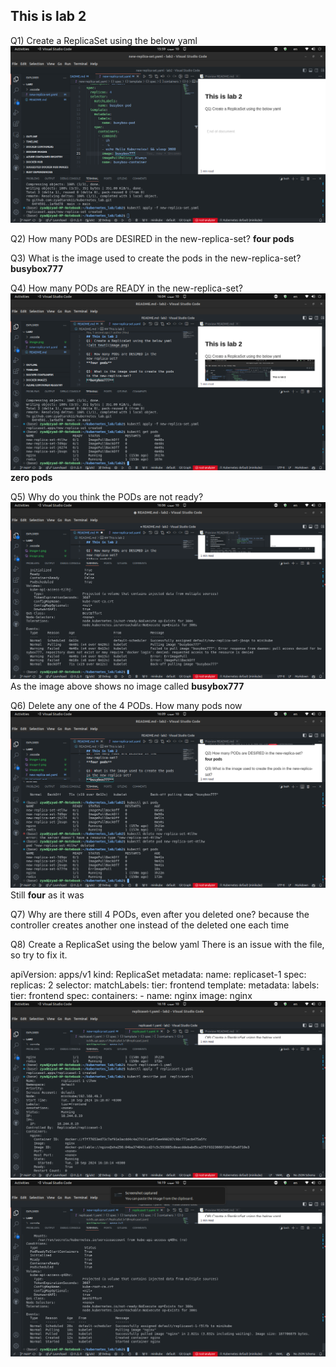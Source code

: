 ## This is lab 2
Q1) Create a ReplicaSet using the below yaml
![alt text](image.png)

Q2) How many PODs are DESIRED in the new-replica-set?
**four pods**

Q3) What is the image used to create the pods in the new-replica-set?
**busybox777**

Q4) How many PODs are READY in the new-replica-set?
![alt text](image-1.png)
**zero pods**

Q5) Why do you think the PODs are not ready?
![alt text](image-2.png)
As the image above shows no image called **busybox777**

Q6) Delete any one of the 4 PODs. 
How many pods now
![alt text](image-3.png)
Still **four** as it was 

Q7) Why are there still 4 PODs, even after you deleted one?
because the controller creates another one instead of the deleted one each time

Q8) Create a ReplicaSet using the below yaml
There is an issue with the file, so try to fix it.

apiVersion: apps/v1
kind: ReplicaSet
metadata:
  name: replicaset-1
spec:
  replicas: 2
  selector:
    matchLabels:
      tier: frontend
  template:
    metadata:
      labels:
        tier: frontend
    spec:
      containers:
      - name: nginx
        image: nginx
![alt text](<Screenshot from 2024-09-10 16-18-51.png>)
![alt text](<Screenshot from 2024-09-10 16-19-07.png>)
